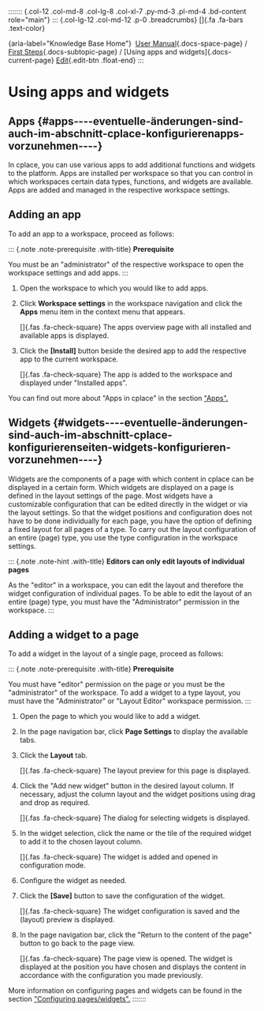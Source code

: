 ::::::: {.col-12 .col-md-8 .col-lg-8 .col-xl-7 .py-md-3 .pl-md-4 .bd-content role="main"}
::: {.col-lg-12 .col-md-12 .p-0 .breadcrumbs}
[]{.fa .fa-bars .text-color}

[](https://docs.cplace.io/){aria-label="Knowledge Base Home"}  [User
Manual](/user-manual-en/){.docs-space-page} / [First
Steps](/user-manual-en/erste-schritte/){.docs-subtopic-page} / [Using
apps and widgets]{.docs-current-page} [
Edit](https://github.com/collaborationfactory/cplace-doc-user-enu/blob/release/25.2/erste-schritte/apps-und-widgets-verwenden.md){.edit-btn
.float-end}
:::

# Using apps and widgets

## Apps {#apps----eventuelle-änderungen-sind-auch-im-abschnitt-cplace-konfigurierenapps-vorzunehmen----}

In cplace, you can use various apps to add additional functions and
widgets to the platform. Apps are installed per workspace so that you
can control in which workspaces certain data types, functions, and
widgets are available. Apps are added and managed in the respective
workspace settings.

## Adding an app

To add an app to a workspace, proceed as follows:

::: {.note .note-prerequisite .with-title}
**Prerequisite**

You must be an "administrator" of the respective workspace to open the
workspace settings and add apps.
:::

1.  Open the workspace to which you would like to add apps.

2.  Click **Workspace settings** in the workspace navigation and click
    the **Apps** menu item in the context menu that appears.

    []{.fas .fa-check-square} The apps overview page with all installed
    and available apps is displayed.

3.  Click the **\[Install\]** button beside the desired app to add the
    respective app to the current workspace.

    []{.fas .fa-check-square} The app is added to the workspace and
    displayed under "Installed apps".

You can find out more about "Apps in cplace" in the section
["Apps".](/user-manual-en/cplace-konfigurieren/apps/)

## Widgets {#widgets----eventuelle-änderungen-sind-auch-im-abschnitt-cplace-konfigurierenseiten-widgets-konfigurieren-vorzunehmen----}

Widgets are the components of a page with which content in cplace can be
displayed in a certain form. Which widgets are displayed on a page is
defined in the layout settings of the page. Most widgets have a
customizable configuration that can be edited directly in the widget or
via the layout settings. So that the widget positions and configuration
does not have to be done individually for each page, you have the option
of defining a fixed layout for all pages of a type. To carry out the
layout configuration of an entire (page) type, you use the type
configuration in the workspace settings.

::: {.note .note-hint .with-title}
**Editors can only edit layouts of individual pages**

As the "editor" in a workspace, you can edit the layout and therefore
the widget configuration of individual pages. To be able to edit the
layout of an entire (page) type, you must have the "Administrator"
permission in the workspace.
:::

## Adding a widget to a page

To add a widget in the layout of a single page, proceed as follows:

::: {.note .note-prerequisite .with-title}
**Prerequisite**

You must have "editor" permission on the page or you must be the
"administrator" of the workspace. To add a widget to a type layout, you
must have the "Administrator" or "Layout Editor" workspace permission.
:::

1.  Open the page to which you would like to add a widget.

2.  In the page navigation bar, click **Page Settings** to display the
    available tabs.

3.  Click the **Layout** tab.

    []{.fas .fa-check-square} The layout preview for this page is
    displayed.

4.  Click the "Add new widget" button in the desired layout column. If
    necessary, adjust the column layout and the widget positions using
    drag and drop as required.

    []{.fas .fa-check-square} The dialog for selecting widgets is
    displayed.

5.  In the widget selection, click the name or the tile of the required
    widget to add it to the chosen layout column.

    []{.fas .fa-check-square} The widget is added and opened in
    configuration mode.

6.  Configure the widget as needed.

7.  Click the **\[Save\]** button to save the configuration of the
    widget.

    []{.fas .fa-check-square} The widget configuration is saved and the
    (layout) preview is displayed.

8.  In the page navigation bar, click the "Return to the content of the
    page" button to go back to the page view.

    []{.fas .fa-check-square} The page view is opened. The widget is
    displayed at the position you have chosen and displays the content
    in accordance with the configuration you made previously.

More information on configuring pages and widgets can be found in the
section ["Configuring
pages/widgets".](/user-manual-en/cplace-konfigurieren/seiten-widgets-konfiguriere/)
:::::::
